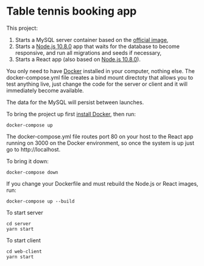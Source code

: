 # Table tennis booking app

This project:

1. Starts a MySQL server container based on the [official image](https://hub.docker.com/_/mysql/),
2. Starts a [Node.js 10.8.0](https://hub.docker.com/_/node/) app that waits for the database to become responsive, and run all migrations and seeds if necessary,
3. Starts a React app (also based on [Node.js 10.8.0](https://hub.docker.com/_/node/)).

You only need to have [Docker](https://www.docker.com/) installed in your computer, nothing else.
The docker-compose.yml file creates a bind mount directoty that allows you to test anything live, just change the code for the server or client and it will immediately become available.

The data for the MySQL will persist between launches.

To bring the project up first [install Docker](https://www.docker.com/), then run:

```
docker-compose up
```

The docker-compose.yml file routes port 80 on your host to the React app running on 3000 on the Docker environment, so once the system is up just go to http://localhost.

To bring it down:

```
docker-compose down
```

If you change your Dockerfile and must rebuild the Node.js or React images, run:

```
docker-compose up --build
```

To start server

```
cd server
yarn start
```

To start client

```
cd web-client
yarn start
```